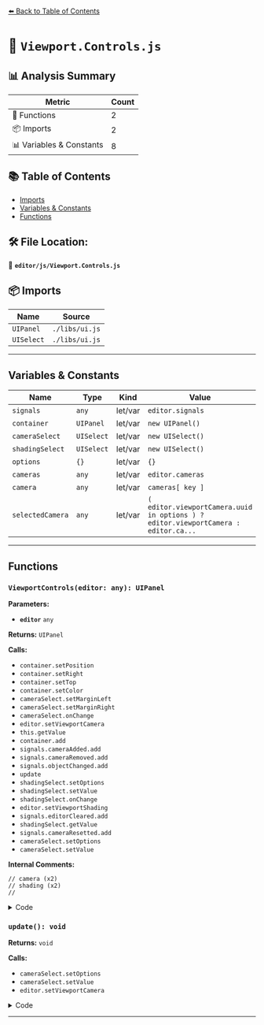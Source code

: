 [⬅️ Back to Table of Contents](../../index.md)

# 📄 `Viewport.Controls.js`

## 📊 Analysis Summary

| Metric | Count |
|--------|-------|
| 🔧 Functions | 2 |
| 📦 Imports | 2 |
| 📊 Variables & Constants | 8 |

## 📚 Table of Contents

- [Imports](#imports)
- [Variables & Constants](#variables-constants)
- [Functions](#functions)

## 🛠️ File Location:
📂 **`editor/js/Viewport.Controls.js`**

## 📦 Imports

| Name | Source |
|------|--------|
| `UIPanel` | `./libs/ui.js` |
| `UISelect` | `./libs/ui.js` |


---

## Variables & Constants

| Name | Type | Kind | Value | Exported |
|------|------|------|-------|----------|
| `signals` | `any` | let/var | `editor.signals` | ✗ |
| `container` | `UIPanel` | let/var | `new UIPanel()` | ✗ |
| `cameraSelect` | `UISelect` | let/var | `new UISelect()` | ✗ |
| `shadingSelect` | `UISelect` | let/var | `new UISelect()` | ✗ |
| `options` | `{}` | let/var | `{}` | ✗ |
| `cameras` | `any` | let/var | `editor.cameras` | ✗ |
| `camera` | `any` | let/var | `cameras[ key ]` | ✗ |
| `selectedCamera` | `any` | let/var | `( editor.viewportCamera.uuid in options ) ? editor.viewportCamera : editor.ca...` | ✗ |


---

## Functions

### `ViewportControls(editor: any): UIPanel`

**Parameters:**

- **`editor`** `any`

**Returns:** `UIPanel`

**Calls:**

- `container.setPosition`
- `container.setRight`
- `container.setTop`
- `container.setColor`
- `cameraSelect.setMarginLeft`
- `cameraSelect.setMarginRight`
- `cameraSelect.onChange`
- `editor.setViewportCamera`
- `this.getValue`
- `container.add`
- `signals.cameraAdded.add`
- `signals.cameraRemoved.add`
- `signals.objectChanged.add`
- `update`
- `shadingSelect.setOptions`
- `shadingSelect.setValue`
- `shadingSelect.onChange`
- `editor.setViewportShading`
- `signals.editorCleared.add`
- `shadingSelect.getValue`
- `signals.cameraResetted.add`
- `cameraSelect.setOptions`
- `cameraSelect.setValue`

**Internal Comments:**
```
// camera (x2)
// shading (x2)
//
```

<details><summary>Code</summary>

```typescript
function ViewportControls( editor ) {

	const signals = editor.signals;

	const container = new UIPanel();
	container.setPosition( 'absolute' );
	container.setRight( '10px' );
	container.setTop( '10px' );
	container.setColor( '#ffffff' );

	// camera

	const cameraSelect = new UISelect();
	cameraSelect.setMarginLeft( '10px' );
	cameraSelect.setMarginRight( '10px' );
	cameraSelect.onChange( function () {

		editor.setViewportCamera( this.getValue() );

	} );
	container.add( cameraSelect );

	signals.cameraAdded.add( update );
	signals.cameraRemoved.add( update );
	signals.objectChanged.add( function ( object ) {

		if ( object.isCamera ) {

			update();

		}

	} );

	// shading

	const shadingSelect = new UISelect();
	shadingSelect.setOptions( { 'realistic': 'realistic', 'solid': 'solid', 'normals': 'normals', 'wireframe': 'wireframe' } );
	shadingSelect.setValue( 'solid' );
	shadingSelect.onChange( function () {

		editor.setViewportShading( this.getValue() );

	} );
	container.add( shadingSelect );

	signals.editorCleared.add( function () {

		editor.setViewportCamera( editor.camera.uuid );

		shadingSelect.setValue( 'solid' );
		editor.setViewportShading( shadingSelect.getValue() );

	} );

	signals.cameraResetted.add( update );

	update();

	//

	function update() {

		const options = {};

		const cameras = editor.cameras;

		for ( const key in cameras ) {

			const camera = cameras[ key ];
			options[ camera.uuid ] = camera.name;

		}

		cameraSelect.setOptions( options );

		const selectedCamera = ( editor.viewportCamera.uuid in options )
			? editor.viewportCamera
			: editor.camera;

		cameraSelect.setValue( selectedCamera.uuid );
		editor.setViewportCamera( selectedCamera.uuid );

	}

	return container;

}
```
</details>

### `update(): void`

**Returns:** `void`

**Calls:**

- `cameraSelect.setOptions`
- `cameraSelect.setValue`
- `editor.setViewportCamera`

<details><summary>Code</summary>

```typescript
function update() {

		const options = {};

		const cameras = editor.cameras;

		for ( const key in cameras ) {

			const camera = cameras[ key ];
			options[ camera.uuid ] = camera.name;

		}

		cameraSelect.setOptions( options );

		const selectedCamera = ( editor.viewportCamera.uuid in options )
			? editor.viewportCamera
			: editor.camera;

		cameraSelect.setValue( selectedCamera.uuid );
		editor.setViewportCamera( selectedCamera.uuid );

	}
```
</details>


---